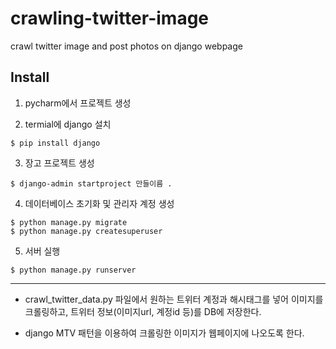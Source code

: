 # crawling-twitter-image
crawl twitter image and post photos on django webpage

## Install
1. pycharm에서 프로젝트 생성


2. termial에 django 설치
~~~
$ pip install django
~~~


3. 장고 프로젝트 생성
~~~
$ django-admin startproject 만들이름 .
~~~


4. 데이터베이스 초기화 및 관리자 계정 생성
~~~
$ python manage.py migrate
$ python manage.py createsuperuser
~~~


5. 서버 실행
~~~
$ python manage.py runserver
~~~

---

* crawl_twitter_data.py 파일에서 원하는 트위터 계정과 해시태그를 넣어 이미지를 크롤링하고, 
트위터 정보(이미지url, 계정id 등)를 DB에 저장한다.

* django MTV 패턴을 이용하여 크롤링한 이미지가 웹페이지에 나오도록 한다.
